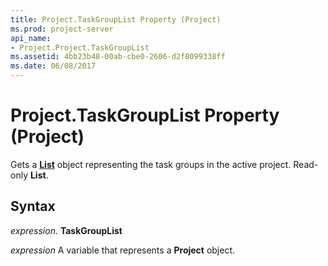 ```yaml
---
title: Project.TaskGroupList Property (Project)
ms.prod: project-server
api_name:
- Project.Project.TaskGroupList
ms.assetid: 4bb23b48-00ab-cbe0-2606-d2f8099338ff
ms.date: 06/08/2017
---
```



# Project.TaskGroupList Property (Project)

Gets a  **[List](Project.List.md)** object representing the task groups in the active project. Read-only **List**.


## Syntax

 _expression_. **TaskGroupList**

 _expression_ A variable that represents a **Project** object.


